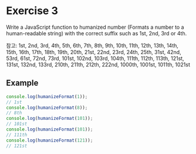 # Exercise 3

Write a JavaScript function to humanized number (Formats a number to a human-readable string) with the correct suffix such as 1st, 2nd, 3rd or 4th.

참고:
1st, 2nd, 3rd, 4th, 5th,
6th, 7th, 8th, 9th, 10th,
11th, 12th, 13th, 14th, 15th,
16th, 17th, 18th, 19th, 20th,
21st, 22nd, 23rd, 24th, 25th,
31st, 42nd, 53rd, 61st, 72nd,
73rd, 101st, 102nd, 103rd, 104th,
111th, 112th, 113th, 121st, 131st,
132nd, 133rd, 210th, 211th, 212th,
222nd, 1000th, 1001st, 1011th, 1021st

## Example

```javascript
console.log(humanizeFormat(1));
// 1st
console.log(humanizeFormat(8));
// 8th
console.log(humanizeFormat(101));
// 101st
console.log(humanizeFormat(101));
// 111th
console.log(humanizeFormat(121));
// 121st
```
